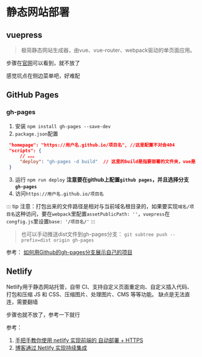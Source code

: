 # 静态网站部署
## vuepress
> 极简静态网站生成器，由vue、vue-router、webpack驱动的单页面应用。

步骤在[官网](https://vuepress.vuejs.org/zh/guide/)可以看到，就不放了

感觉坑点在侧边菜单吧，好难配

## GitHub Pages
### gh-pages
1. 安装 `npm install gh-pages --save-dev`
2. `package.json`配置
``` json
 "homepage": "https://用户名.github.io/项目名", //这里配置不对会404
 "scripts": {
     // 。。。
     "deploy": "gh-pages -d build"  // 这里的build是指要部署的文件夹，vue是dist，vuepress是.vuepress/dist
 }
```
3. 运行 `npm run deploy`
**注意要在github上配置`github pages`，并且选择分支`gh-pages`**
4. 访问`https://用户名.github.io/项目名`

::: tip
注意：打包出来的文件路径是相对与当前域名根目录的，如果要实现`域名/项目名`这种访问，要在`webpack`里配置`assetPublicPath: ''`，`vuepress`在`congfig.js`里设置`base: '/项目名/'`
:::

> 也可以手动推送dist文件到gh-pages分支： `git subtree push --prefix=dist origin gh-pages`

参考：
[如何用Github的gh-pages分支展示自己的项目](https://www.cnblogs.com/MuYunyun/p/6082359.html)
## Netlify
Netlify用于静态网站托管，自带 CI、支持自定义页面重定向、自定义插入代码、打包和压缩 JS 和 CSS、压缩图片、处理图片、CMS 等等功能。
缺点是无法直连，需要翻墙

步骤也就不放了，参考一下就行

参考：
1. [手把手教你使用 netlify 实现前端的 自动部署 + HTTPS](https://www.cnblogs.com/codernie/p/9062104.html)
2. [博客通过 Netlify 实现持续集成](https://blog.guanqr.com/study/blog/deploy-blog-to-netlify/)